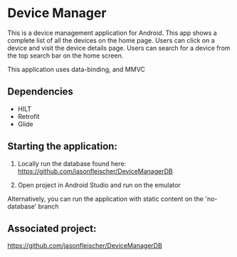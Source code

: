 # Device Manager

This is a device management application for Android. This app shows a complete list of all the devices on the home page. Users can click on a device and visit the device details page. Users can search for a device from the top search bar on the home screen.

This application uses data-binding, and MMVC

## Dependencies
- HILT
- Retrofit
- Glide

## Starting the application:

1. Locally run the database found here:
https://github.com/jasonfleischer/DeviceManagerDB

2. Open project in Android Studio and run on the emulator

Alternatively, you can run the application with static content on the 'no-database' branch

## Associated project:
https://github.com/jasonfleischer/DeviceManagerDB
